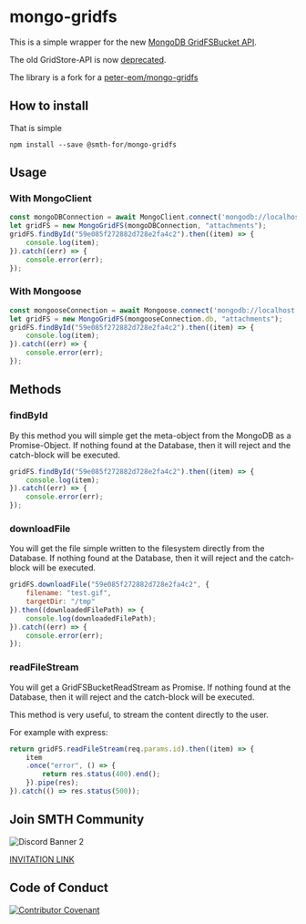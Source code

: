 # mongo-gridfs

This is a simple wrapper for the new [MongoDB GridFSBucket API](http://mongodb.github.io/node-mongodb-native/3.0/tutorials/gridfs/streaming/).

The old GridStore-API is now [deprecated](http://mongodb.github.io/node-mongodb-native/3.0/tutorials/gridfs/gridstore/).

The library is a fork for a [peter-eom/mongo-gridfs](https://github.com/peter-eom/mongo-gridfs)

## How to install

That is simple

`npm install --save @smth-for/mongo-gridfs`

## Usage

### With MongoClient

```js
const mongoDBConnection = await MongoClient.connect('mongodb://localhost:27017/files');
let gridFS = new MongoGridFS(mongoDBConnection, "attachments");
gridFS.findById("59e085f272882d728e2fa4c2").then((item) => {
    console.log(item);
}).catch((err) => {
    console.error(err);
});

```

### With Mongoose

```js
const mongooseConnection = await Mongoose.connect('mongodb://localhost:27017/files');
let gridFS = new MongoGridFS(mongooseConnection.db, "attachments");
gridFS.findById("59e085f272882d728e2fa4c2").then((item) => {
    console.log(item);
}).catch((err) => {
    console.error(err);
});

```


## Methods

### findById

By this method you will simple get the meta-object from the MongoDB as a Promise-Object.
If nothing found at the Database, then it will reject and the catch-block will be executed.

```js
gridFS.findById("59e085f272882d728e2fa4c2").then((item) => {
    console.log(item);
}).catch((err) => {
    console.error(err);
});
```

### downloadFile

You will get the file simple written to the filesystem directly from the Database.
If nothing found at the Database, then it will reject and the catch-block will be executed.

```js
gridFS.downloadFile("59e085f272882d728e2fa4c2", {
    filename: "test.gif",
    targetDir: "/tmp"
}).then((downloadedFilePath) => {
    console.log(downloadedFilePath);
}).catch((err) => {
    console.error(err);
});
```

### readFileStream

You will get a GridFSBucketReadStream as Promise.
If nothing found at the Database, then it will reject and the catch-block will be executed.

This method is very useful, to stream the content directly to the user.

For example with express:
```js
return gridFS.readFileStream(req.params.id).then((item) => {
    item
    .once("error", () => {
        return res.status(400).end();
    }).pipe(res);
}).catch(() => res.status(500));
```

## Join SMTH Community
![Discord Banner 2](https://discordapp.com/api/guilds/748546400631128204/widget.png?style=banner2)

[INVITATION LINK](https://discord.gg/H6NkzZy)

## Code of Conduct
[![Contributor Covenant](https://img.shields.io/badge/Contributor%20Covenant-v2.0%20adopted-ff69b4.svg)](CODE_OF_CONDUCT.md)
